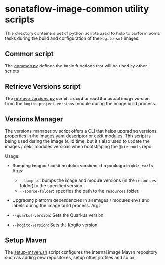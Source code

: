 <!--
   Licensed to the Apache Software Foundation (ASF) under one
   or more contributor license agreements.  See the NOTICE file
   distributed with this work for additional information
   regarding copyright ownership.  The ASF licenses this file
   to you under the Apache License, Version 2.0 (the
   "License"); you may not use this file except in compliance
   with the License.  You may obtain a copy of the License at
     http://www.apache.org/licenses/LICENSE-2.0
   Unless required by applicable law or agreed to in writing,
   software distributed under the License is distributed on an
   "AS IS" BASIS, WITHOUT WARRANTIES OR CONDITIONS OF ANY
   KIND, either express or implied.  See the License for the
   specific language governing permissions and limitations
   under the License.
-->
<!--
   Licensed to the Apache Software Foundation (ASF) under one
   or more contributor license agreements.  See the NOTICE file
   distributed with this work for additional information
   regarding copyright ownership.  The ASF licenses this file
   to you under the Apache License, Version 2.0 (the
   "License"); you may not use this file except in compliance
   with the License.  You may obtain a copy of the License at
     http://www.apache.org/licenses/LICENSE-2.0
   Unless required by applicable law or agreed to in writing,
   software distributed under the License is distributed on an
   "AS IS" BASIS, WITHOUT WARRANTIES OR CONDITIONS OF ANY
   KIND, either express or implied.  See the License for the
   specific language governing permissions and limitations
   under the License.
-->

# sonataflow-image-common utility scripts

This directory contains a set of python scripts used to help to perform some tasks during the build and configuration of the `kogito-swf` images:

## Common script

The [common.py](common.py) defines the basic functions that will be used by other scripts

## Retrieve Versions script

The [retrieve_versions.py](retrieve_version.py) script is used to read the actual image version from the
`kogito-project-versions` module during the image build process.

## Versions Manager

The [versions_manager.py](versions_manager.py) script offers a CLI that helps upgrading versions properties in
the images yaml descriptor or cekit modules. This script is being used during the image build time, but it's also used
to update the images / cekit modules versions when bootstraping the `@kie-tools` repo.

Usage:

- Bumping images / cekit modules versions of a package in `@kie-tools`
  Args:

  - `--bump-to`: bumps the image and module versions (in the `resources` folder) to the specified version.
  - `--source-folder`: specifies the path to the `resources` folder.

- Upgrading platform dependencies in all images / modules envs and labels during the image build process.
  Args:
- `--quarkus-version`: Sets the Quarkus version
- `--kogito-version`: Sets the Kogito version

## Setup Maven

The [setup-maven.sh](setup-maven.sh) script configures the internal image Maven repository such as adding new repositories, setup other profiles and so on.
